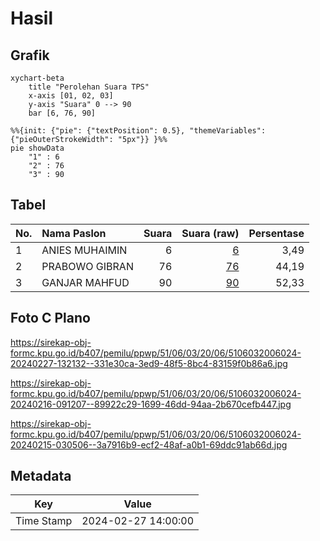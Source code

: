 # Hasil

## Grafik

```mermaid
xychart-beta
    title "Perolehan Suara TPS"
    x-axis [01, 02, 03]
    y-axis "Suara" 0 --> 90
    bar [6, 76, 90]
```

```mermaid
%%{init: {"pie": {"textPosition": 0.5}, "themeVariables": {"pieOuterStrokeWidth": "5px"}} }%%
pie showData
    "1" : 6
    "2" : 76
    "3" : 90
```

## Tabel

| No. | Nama Paslon    | Suara | Suara (raw) | Persentase |
|:--- |:-------------- | -----:| -----------:| ----------:|
| 1   | ANIES MUHAIMIN | 6     | [6][p-1]    | 3,49       |
| 2   | PRABOWO GIBRAN | 76    | [76][p-2]   | 44,19      |
| 3   | GANJAR MAHFUD  | 90    | [90][p-3]   | 52,33      |


[p-1]: https://github.com/gigit-pemilu/pemilu-2024-51-bali/blob/main/pilpres/hitung-suara/sub/51-bali/sub/06-bangli/sub/03-tembuku/sub/2006-peninjoan/sub/024-tps/sub/paslon-1.txt
[p-2]: https://github.com/gigit-pemilu/pemilu-2024-51-bali/blob/main/pilpres/hitung-suara/sub/51-bali/sub/06-bangli/sub/03-tembuku/sub/2006-peninjoan/sub/024-tps/sub/paslon-2.txt
[p-3]: https://github.com/gigit-pemilu/pemilu-2024-51-bali/blob/main/pilpres/hitung-suara/sub/51-bali/sub/06-bangli/sub/03-tembuku/sub/2006-peninjoan/sub/024-tps/sub/paslon-3.txt

## Foto C Plano

https://sirekap-obj-formc.kpu.go.id/b407/pemilu/ppwp/51/06/03/20/06/5106032006024-20240227-132132--331e30ca-3ed9-48f5-8bc4-83159f0b86a6.jpg

https://sirekap-obj-formc.kpu.go.id/b407/pemilu/ppwp/51/06/03/20/06/5106032006024-20240216-091207--89922c29-1699-46dd-94aa-2b670cefb447.jpg

https://sirekap-obj-formc.kpu.go.id/b407/pemilu/ppwp/51/06/03/20/06/5106032006024-20240215-030506--3a7916b9-ecf2-48af-a0b1-69ddc91ab66d.jpg


## Metadata

| Key        | Value               |
| ---------- | ------------------- |
| Time Stamp | 2024-02-27 14:00:00 |



